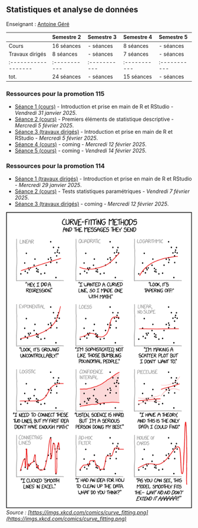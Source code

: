 ## Statistiques et analyse de données 

Enseignant : [Antoine Géré](mailto:a.gere@istom.fr)

|                   | Semestre 2 | Semestre 3 | Semestre 4 | Semestre 5 |
|:------------------|:-----------|:-----------|:-----------|:-----------|
| Cours             | 16 séances | - séances  | 8 séances  | - séances  |
| Travaux dirigés   | 8 séances  | - séances  | 7 séances  | - séances  |
|:------------------|:-----------|:-----------|:-----------|:-----------|
| tot.              | 24 séances | - séances  | 15 séances | - séances  |

### Ressources pour la promotion 115

- [Séance 1 (cours)](./sTa7/tuto_R_RStudio/_book/index.html) - Introduction et prise en main de R et RStudio - _Vendredi 31 janvier 2025_.
- [Séance 2 (cours)](./sTa7/stat_descriptive/presentation.html) - Premiers éléments de statistique descriptive - _Mercredi 5 février 2025_.
- [Séance 3 (travaux dirigés)](./sTa7/tuto_R_RStudio/_book/index.html) - Introduction et prise en main de R et RStudio - _Mercredi 5 février 2025_.
- [Séance 4 (cours)](./sTa7/stat_coming.md) - coming - _Mercredi 12 février 2025_.
- [Séance 5 (cours)](./sTa7/stat_coming.md) - coming - _Vendredi 14 février 2025_.

### Ressources pour la promotion 114

- [Séance 1 (travaux dirigés)](./sTa7/tuto_R_RStudio/_book/index.html) - Introduction et prise en main de R et RStudio - _Mercredi 29 janvier 2025_.
- [Séance 2 (cours)](./sTa7/test_stat/presntation.html) - Tests statistiques paramétriques - _Vendredi 7 février 2025_.
- [Séance 3 (travaux dirigés)](./sTa7/stat_coming.md) - coming - _Mercredi 12 février 2025_.


![image](./sTa7/lecture-s/img/curve_fitting.png)  
_Source : [https://imgs.xkcd.com/comics/curve_fitting.png](https://imgs.xkcd.com/comics/curve_fitting.png)_
